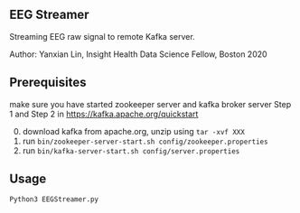 EEG Streamer
------------
Streaming EEG raw signal to remote Kafka server.

Author:
    Yanxian Lin, Insight Health Data Science Fellow, Boston 2020


Prerequisites
-------------

make sure you have started zookeeper server and kafka broker server
Step 1 and Step 2 in https://kafka.apache.org/quickstart

0. download kafka from apache.org, unzip using ```tar -xvf XXX```
1. run ```bin/zookeeper-server-start.sh config/zookeeper.properties```
2. run ```bin/kafka-server-start.sh config/server.properties```


Usage
-----
```Python3 EEGStreamer.py```
